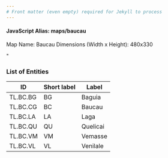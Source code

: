 ```yaml
---
# Front matter (even empty) required for Jekyll to process
---
```


#### JavaScript Alias: maps/baucau

Map Name: Baucau
Dimensions (Width x Height): 480x330

"





### List of Entities

ID | Short label | Label
---|---|---|
TL.BC.BG|BG|Baguia
TL.BC.CG|BC|Baucau
TL.BC.LA|LA|Laga
TL.BC.QU|QU|Quelicai
TL.BC.VM|VM|Vemasse
TL.BC.VL|VL|Venilale
